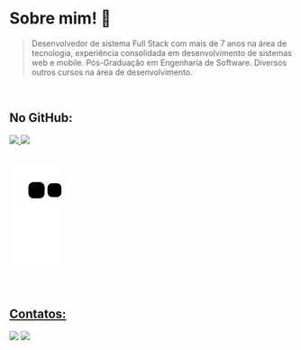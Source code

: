 # Sobre mim! 👋

> Desenvolvedor de sistema Full Stack com mais de 7 anos na área de tecnologia, experiência consolidada em desenvolvimento de sistemas web e mobile. Pós-Graduação em Engenharia de Software. Diversos outros cursos na área de desenvolvimento.



<br>

## No GitHub:

<div>
<a href="https://github.com/seu-usuário-aqui">
<img height="180em" src="https://github-readme-stats.vercel.app/api/top-langs/?username=edsongr&layout=compact&langs_count=7&theme=dracula"/>
<img height="180em" src="https://github-readme-stats.vercel.app/api?username=edsongr&show_icons=true&theme=dracula&include_all_commits=true&count_private=true"/>
</div>

<br>

![Snake animation](https://github.com/edsongr/edsongr/blob/output/github-contribution-grid-snake.svg)

<br>

## Contatos:

<div
<a href = "mailto:edsongrdeveloper@gmail.com"><img src="https://img.shields.io/badge/Gmail-D14836?style=for-the-badge&logo=gmail&logoColor=white" target="_blank"></a>
<a href="https://www.linkedin.com/in/edsongroliveira" target="_blank"><img src="https://img.shields.io/badge/-LinkedIn-%230077B5?style=for-the-badge&logo=linkedin&logoColor=white" target="_blank"></a>   
</div>


<!--
**Edsongr/EdsonGr** is a ✨ _special_ ✨ repository because its `README.md` (this file) appears on your GitHub profile.

Here are some ideas to get you started:

- 🔭 I’m currently working on ...
- 🌱 I’m currently learning ...
- 👯 I’m looking to collaborate on ...
- 🤔 I’m looking for help with ...
- 💬 Ask me about ...
- 📫 How to reach me: ...
- 😄 Pronouns: ...
- ⚡ Fun fact: ...

>
<a href="https://www.youtube.com/seu-canal-youtube-aqui" target="_blank"><img src="https://img.shields.io/badge/YouTube-FF0000?style=for-the-badge&logo=youtube&logoColor=white" target="_blank"></a>
<a href="https://instagram.com/seu-usuário-instagram-aqui" target="_blank"><img src="https://img.shields.io/badge/-Instagram-%23E4405F?style=for-the-badge&logo=instagram&logoColor=white" target="_blank"></a>
-->

